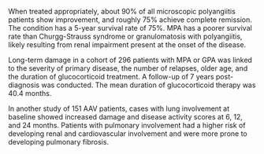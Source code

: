 When treated appropriately, about 90% of all microscopic polyangiitis patients show improvement, and roughly 75% achieve complete remission. The condition has a 5-year survival rate of 75%. MPA has a poorer survival rate than Churgg-Strauss syndrome or granulomatosis with polyangiitis, likely resulting from renal impairment present at the onset of the disease.

Long-term damage in a cohort of 296 patients with MPA or GPA was linked to the severity of primary disease, the number of relapses, older age, and the duration of glucocorticoid treatment. A follow-up of 7 years post-diagnosis was conducted. The mean duration of glucocorticoid therapy was 40.4 months.

In another study of 151 AAV patients, cases with lung involvement at baseline showed increased damage and disease activity scores at 6, 12, and 24 months. Patients with pulmonary involvement had a higher risk of developing renal and cardiovascular involvement and were more prone to developing pulmonary fibrosis.